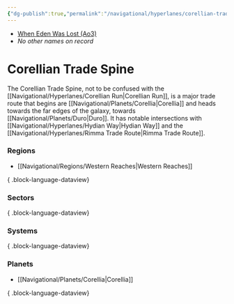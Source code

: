 ```yaml
---
{"dg-publish":true,"permalink":"/navigational/hyperlanes/corellian-trade-spine/","tags":["map","hyperlane","western"],"noteIcon":"saber1"}
---
```


- [When Eden Was Lost (Ao3)](https://archiveofourown.org/works/19334440/chapters/45992584)
- *No other names on record*
# Corellian Trade Spine

The Corellian Trade Spine, not to be confused with the [[Navigational/Hyperlanes/Corellian Run\|Corellian Run]], is a major trade route that begins are [[Navigational/Planets/Corellia\|Corellia]] and heads towards the far edges of the galaxy, towards [[Navigational/Planets/Duro\|Duro]]. It has notable intersections with [[Navigational/Hyperlanes/Hydian Way\|Hydian Way]] and the [[Navigational/Hyperlanes/Rimma Trade Route\|Rimma Trade Route]].

### Regions
- [[Navigational/Regions/Western Reaches\|Western Reaches]]

{ .block-language-dataview}
### Sectors

{ .block-language-dataview}
### Systems

{ .block-language-dataview}
### Planets
- [[Navigational/Planets/Corellia\|Corellia]]

{ .block-language-dataview}
